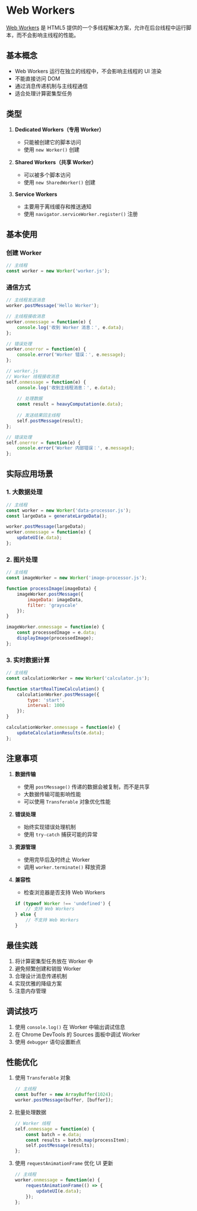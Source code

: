 # Web Workers

[Web Workers](https://developer.mozilla.org/zh-CN/docs/Web/API/Worker) 是 HTML5 提供的一个多线程解决方案，允许在后台线程中运行脚本，而不会影响主线程的性能。

## 基本概念

- Web Workers 运行在独立的线程中，不会影响主线程的 UI 渲染
- 不能直接访问 DOM
- 通过消息传递机制与主线程通信
- 适合处理计算密集型任务

## 类型

1. **Dedicated Workers（专用 Worker）**
   - 只能被创建它的脚本访问
   - 使用 `new Worker()` 创建

2. **Shared Workers（共享 Worker）**
   - 可以被多个脚本访问
   - 使用 `new SharedWorker()` 创建

3. **Service Workers**
   - 主要用于离线缓存和推送通知
   - 使用 `navigator.serviceWorker.register()` 注册

## 基本使用

### 创建 Worker

```javascript
// 主线程
const worker = new Worker('worker.js');
```

### 通信方式

```javascript
// 主线程发送消息
worker.postMessage('Hello Worker');

// 主线程接收消息
worker.onmessage = function(e) {
    console.log('收到 Worker 消息：', e.data);
};

// 错误处理
worker.onerror = function(e) {
    console.error('Worker 错误：', e.message);
};
```

```javascript
// worker.js
// Worker 线程接收消息
self.onmessage = function(e) {
    console.log('收到主线程消息：', e.data);
    
    // 处理数据
    const result = heavyComputation(e.data);
    
    // 发送结果回主线程
    self.postMessage(result);
};

// 错误处理
self.onerror = function(e) {
    console.error('Worker 内部错误：', e.message);
};
```

## 实际应用场景

### 1. 大数据处理

```javascript
// 主线程
const worker = new Worker('data-processor.js');
const largeData = generateLargeData();

worker.postMessage(largeData);
worker.onmessage = function(e) {
    updateUI(e.data);
};
```

### 2. 图片处理

```javascript
// 主线程
const imageWorker = new Worker('image-processor.js');

function processImage(imageData) {
    imageWorker.postMessage({
        imageData: imageData,
        filter: 'grayscale'
    });
}

imageWorker.onmessage = function(e) {
    const processedImage = e.data;
    displayImage(processedImage);
};
```

### 3. 实时数据计算

```javascript
// 主线程
const calculationWorker = new Worker('calculator.js');

function startRealTimeCalculation() {
    calculationWorker.postMessage({
        type: 'start',
        interval: 1000
    });
}

calculationWorker.onmessage = function(e) {
    updateCalculationResults(e.data);
};
```

## 注意事项

1. **数据传输**
   - 使用 `postMessage()` 传递的数据会被复制，而不是共享
   - 大数据传输可能影响性能
   - 可以使用 `Transferable` 对象优化性能

2. **错误处理**
   - 始终实现错误处理机制
   - 使用 `try-catch` 捕获可能的异常

3. **资源管理**
   - 使用完毕后及时终止 Worker
   - 调用 `worker.terminate()` 释放资源

4. **兼容性**
   - 检查浏览器是否支持 Web Workers

   ```javascript
   if (typeof Worker !== 'undefined') {
       // 支持 Web Workers
   } else {
       // 不支持 Web Workers
   }
   ```

## 最佳实践

1. 将计算密集型任务放在 Worker 中
2. 避免频繁创建和销毁 Worker
3. 合理设计消息传递机制
4. 实现优雅的降级方案
5. 注意内存管理

## 调试技巧

1. 使用 `console.log()` 在 Worker 中输出调试信息
2. 在 Chrome DevTools 的 Sources 面板中调试 Worker
3. 使用 `debugger` 语句设置断点

## 性能优化

1. 使用 `Transferable` 对象

    ```javascript
    // 主线程
    const buffer = new ArrayBuffer(1024);
    worker.postMessage(buffer, [buffer]);
    ```

2. 批量处理数据

    ```javascript
    // Worker 线程
    self.onmessage = function(e) {
        const batch = e.data;
        const results = batch.map(processItem);
        self.postMessage(results);
    };
    ```

3. 使用 `requestAnimationFrame` 优化 UI 更新

    ```javascript
    // 主线程
    worker.onmessage = function(e) {
        requestAnimationFrame(() => {
            updateUI(e.data);
        });
    };
    ```
